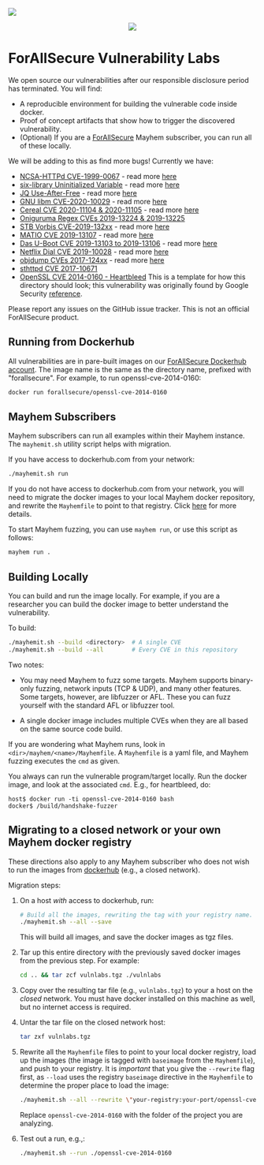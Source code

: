 ![](https://github.com/forallsecure/vulnerabilitieslab/workflows/Published%20on%20Dockerhub/badge.svg)

<p align="center">
 <img src="https://github.com/forallsecure/vulnerabilitieslab/blob/master/_images/mayhem.png">
</p>

# ForAllSecure Vulnerability Labs

We open source our vulnerabilities after our responsible disclosure
period has terminated. You will find:

 * A reproducible environment for building the vulnerable code inside
   docker.
 * Proof of concept artifacts that show how to trigger the discovered
   vulnerability.
 * (Optional) If you are a [ForAllSecure](https://forallsecure.com) Mayhem subscriber, you can
   run all of these locally.

We will be adding to this as find more bugs! Currently we have:
 
 * [NCSA-HTTPd CVE-1999-0067](https://github.com/ForAllSecure/VulnerabilitiesLab/tree/master/ncsahttpd-cve-1999-0067) - read more [here](https://forallsecure.com/blog/fuzzing-for-command-injection)
 * [six-library Uninitialized Variable](https://github.com/ForAllSecure/VulnerabilitiesLab/tree/master/sixlibrary-defect-2020) -
   read more [here](https://forallsecure.com/blog/nga)
 * [JQ Use-After-Free](https://github.com/ForAllSecure/VulnerabilitiesLab/tree/master/jq-defect-2020) -
   read more [here](https://blog.forallsecure.com/learning-about-structure-aware-fuzzing-and-finding-json-bugs-to-boot)
 * [GNU libm CVE-2020-10029](https://github.com/ForAllSecure/VulnerabilitiesLab/tree/master/libm-cve-2020-10029) - read more [here](https://blog.forallsecure.com/cve-2020-10029-buffer-overflow-in-gnu-libc-trigonometry-functions)
 * [Cereal CVE 2020-11104 & 2020-11105](https://github.com/ForAllSecure/VulnerabilitiesLab/tree/master/cereal-cve-2020-11104-11105) - read more [here](https://blog.forallsecure.com/uncovering-memory-defects-in-cereal)
 * [Oniguruma Regex CVEs 2019-13224 & 2019-13225](https://github.com/ForAllSecure/VulnerabilitiesLab/tree/master/oniguruma-cve-2019-13224-13225)
 * [STB Vorbis CVE-2019-132xx](https://github.com/ForAllSecure/VulnerabilitiesLab/tree/master/stb-cve-2019-132xx) - read more [here](https://blog.forallsecure.com/analyzing-matio-and-stb_vorbis-libraries-with-mayhem)
 * [MATIO CVE 2019-13107](https://github.com/ForAllSecure/VulnerabilitiesLab/tree/master/matio-cve-2019-13107) - read more [here](https://blog.forallsecure.com/analyzing-matio-and-stb_vorbis-libraries-with-mayhem)
 * [Das U-Boot CVE 2019-13103 to 2019-13106](https://github.com/ForAllSecure/VulnerabilitiesLab/tree/master/uboot-cve-2019-13103-13106) - read more [here](https://blog.forallsecure.com/forallsecure-uncovers-critical-vulnerabilities-in-das-u-boot)
 * [Netflix Dial CVE 2019-10028](https://github.com/ForAllSecure/VulnerabilitiesLab/tree/master/netflix-cve-2019-10028) - read more [here](https://blog.forallsecure.com/forallsecure-uncovers-vulnerability-in-netflix-dial-software)
 * [objdump CVEs 2017-124xx](https://github.com/ForAllSecure/VulnerabilitiesLab/tree/master/objdump-cve-2017-124xx) - read more [here](https://blog.forallsecure.com/applying-cyber-grand-challenge-technology-to-real-software)
 * [sthttpd CVE 2017-10671](https://github.com/ForAllSecure/VulnerabilitiesLab/tree/master/sthttpd-cve-2017-10671)
 * [OpenSSL CVE 2014-0160 - Heartbleed](https://github.com/ForAllSecure/VulnerabilitiesLab/tree/master/openssl-cve-2014-0160)
   This is a template for how this directory should look; this
   vulnerability was originally found by Google Security [reference](https://heartbleed.com/).

Please report any issues on the GitHub issue tracker. This is not an
official ForAllSecure product.

## Running from Dockerhub

All vulnerabilities are in pare-built images on our [ForAllSecure
Dockerhub account](https://hub.docker.com/orgs/forallsecure). The
image name is the same as the directory name, prefixed with
"forallsecure".  For example, to run openssl-cve-2014-0160:
```bash
docker run forallsecure/openssl-cve-2014-0160
```

## Mayhem Subscribers

Mayhem subscribers can run all examples within their Mayhem
instance. The `mayhemit.sh` utility script helps with migration.


If you have access to dockerhub.com from your network:
```bash
./mayhemit.sh run
```

If you do not have access to dockerhub.com from your network, you will
need to migrate the docker images to your local Mayhem docker
repository, and rewrite the `Mayhemfile` to point to that registry.
Click [here](#migrating-to-a-closed-network-or-your-own-mayhem-docker-registry) for more details.


To start Mayhem fuzzing, you can use `mayhem run`, or use this script
as follows:

```bash
mayhem run .
```


## Building Locally

You can build and run the image locally. For example, if you are a
researcher you can build the docker image to better understand the
vulnerability.

To build:
```bash
./mayhemit.sh --build <directory>  # A single CVE
./mayhemit.sh --build --all        # Every CVE in this repository
```

Two notes:
  *  You may need Mayhem to fuzz some targets. Mayhem supports
  binary-only fuzzing, network inputs (TCP & UDP), and many other
  features.  Some targets, however, are libfuzzer or AFL.  These you
  can fuzz yourself with the standard AFL or libfuzzer tool.

  * A single docker image includes multiple CVEs when they are all
    based on the same source code build.

If you are wondering what Mayhem runs, look in
`<dir>/mayhem/<name>/Mayhemfile`. A `Mayhemfile` is a yaml file, and
Mayhem fuzzing executes the `cmd` as given.

You always can run the vulnerable program/target locally. Run the
docker image, and look at the associated `cmd`. E.g., for heartbleed,
do:
```
host$ docker run -ti openssl-cve-2014-0160 bash
docker$ /build/handshake-fuzzer
```

## Migrating to a closed network or your own Mayhem docker registry

These directions also apply to any Mayhem subscriber who does not wish
to run the images from  [dockerhub](https://docker.com) (e.g., a
closed network).

Migration steps:

  1. On a host *with* access to dockerhub, run:
     ```bash
     # Build all the images, rewriting the tag with your registry name.
     ./mayhemit.sh --all --save
     ```
     This will build all images, and save the docker images as tgz files.
  2. Tar up this entire directory *with* the previously saved docker
     images from the previous step. For example:
     ```bash
     cd .. && tar zcf vulnlabs.tgz ./vulnlabs
     ```
  3. Copy over the resulting tar file (e.g., `vulnlabs.tgz`) to your
     a host on the *closed* network. You must have docker installed on
     this machine as well, but no internet access is required.
  4. Untar the tar file on the closed network host:
     ```bash
     tar zxf vulnlabs.tgz
     ```
  4. Rewrite all the `Mayhemfile` files to point to your local docker
     registry, load up the images (the image is tagged with
     `baseimage` from the `Mayhemfile`), and push to your registry. It
     is *important* that you give the `--rewrite` flag first, as
     `--load` uses the registry `baseimage` directive in the
     `Mayhemfile` to determine the proper place to load the image:
     ```bash
     ./mayhemit.sh --all --rewrite \"your-registry:your-port/openssl-cve-2014-0160\" --load
     ```

     Replace `openssl-cve-2014-0160` with the folder of the project you are
     analyzing.
  5. Test out a run, e.g.,:
     ```bash
     ./mayhemit.sh --run ./openssl-cve-2014-0160
     ```

